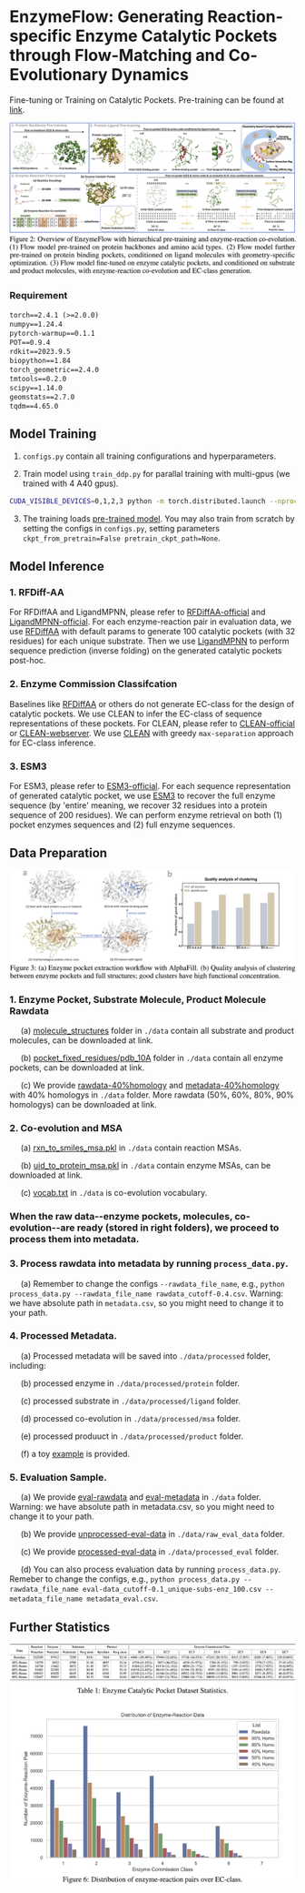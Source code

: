 # EnzymeFlow: Generating Reaction-specific Enzyme Catalytic Pockets through Flow-Matching and Co-Evolutionary Dynamics

Fine-tuning or Training on Catalytic Pockets. 
Pre-training can be found at [link](https://github.com/WillHua127/EnzymeFlow/tree/main/Pretrain). 

![enzymeflow](./image/enzymeflow.jpg)

### Requirement
```
torch==2.4.1 (>=2.0.0)
numpy==1.24.4
pytorch-warmup==0.1.1
POT==0.9.4
rdkit==2023.9.5
biopython==1.84
torch_geometric==2.4.0
tmtools==0.2.0
scipy==1.14.0
geomstats==2.7.0
tqdm==4.65.0
```

## Model Training

1. ```configs.py``` contain all training configurations and hyperparameters.

2. Train model using ```train_ddp.py``` for parallal training with multi-gpus (we trained with 4 A40 gpus).
```bash
CUDA_VISIBLE_DEVICES=0,1,2,3 python -m torch.distributed.launch --nproc_per_node=4 train_ddp.py
```

3. The training loads [pre-trained model](https://github.com/WillHua127/EnzymeFlow/tree/main/Pretrain). You may also train from scratch by setting the configs in ```configs.py```, setting parameters ```ckpt_from_pretrain=False pretrain_ckpt_path=None```.



## Model Inference

### 1. RFDiff-AA
   
For RFDiffAA and LigandMPNN, please refer to [RFDiffAA-official](https://github.com/baker-laboratory/rf_diffusion_all_atom) and [LigandMPNN-official](https://github.com/dauparas/LigandMPNN?tab=readme-ov-file). For each enzyme-reaction pair in evaluation data, we use [RFDiffAA](https://github.com/baker-laboratory/rf_diffusion_all_atom) with default params to generate 100 catalytic pockets (with 32 residues) for each unique substrate. Then we use [LigandMPNN](https://github.com/dauparas/LigandMPNN?tab=readme-ov-file) to perform sequence prediction (inverse folding) on the generated catalytic pockets post-hoc.

### 2. Enzyme Commission Classifcation

Baselines like [RFDiffAA](https://github.com/baker-laboratory/rf_diffusion_all_atom) or others do not generate EC-class for the design of catalytic pockets. We use CLEAN to infer the EC-class of sequence representations of these pockets. For CLEAN, please refer to [CLEAN-official](https://github.com/tttianhao/CLEAN) or [CLEAN-webserver](https://clean.platform.moleculemaker.org/configuration). We use [CLEAN](https://github.com/tttianhao/CLEAN) with greedy ```max-separation``` approach for EC-class inference.

### 3. ESM3

For ESM3, please refer to [ESM3-official](https://github.com/evolutionaryscale/esm). For each sequence representation of generated catalytic pocket, we use [ESM3](https://github.com/evolutionaryscale/esm) to recover the full enzyme sequence (by 'entire' meaning, we recover 32 residues into a protein sequence of 200 residues). We can perform enzyme retrieval on both (1) pocket enzymes sequences and (2) full enzyme sequences.



## Data Preparation
![pocket](./image/pocket.jpg)

### 1. Enzyme Pocket, Substrate Molecule, Product Molecule Rawdata
   
   $~~~~$ (a) [molecule_structures](https://github.com/WillHua127/EnzymeFlow/tree/main/data/molecule_structures) folder in ```./data``` contain all substrate and product molecules, can be downloaded at link.
   
   $~~~~$ (b) [pocket_fixed_residues/pdb_10A](https://github.com/WillHua127/EnzymeFlow/tree/main/data/pocket_fixed_residues/pdb_10A) folder in ```./data``` contain all enzyme pockets, can be downloaded at link.

   $~~~~$ (c) We provide [rawdata-40%homology](https://github.com/WillHua127/EnzymeFlow/blob/main/data/rawdata_cutoff-0.4.csv) and [metadata-40%homology](https://github.com/WillHua127/EnzymeFlow/blob/main/data/metadata_cutoff-0.4.csv) with 40% homologys in ```./data``` folder. More rawdata (50%, 60%, 80%, 90% homologys) can be downloaded at link.



### 2. Co-evolution and MSA
   
   $~~~~$ (a) [rxn_to_smiles_msa.pkl](https://github.com/WillHua127/EnzymeFlow/blob/main/data/rxn_to_smiles_msa.pkl) in ```./data``` contain reaction MSAs.
   
   $~~~~$ (b) [uid_to_protein_msa.pkl](link) in ```./data``` contain enzyme MSAs, can be downloaded at link.

   $~~~~$ (c) [vocab.txt](https://github.com/WillHua127/EnzymeFlow/blob/main/data/vocab.txt) in ```./data``` is co-evolution vocabulary.


### When the raw data--enzyme pockets, molecules, co-evolution--are ready (stored in right folders), we proceed to process them into metadata.

### 3. Process rawdata into metadata by running ```process_data.py```.
   
   $~~~~$ (a) Remember to change the configs ```--rawdata_file_name```, e.g., ```python process_data.py --rawdata_file_name rawdata_cutoff-0.4.csv```. Warning: we have absolute path in ```metadata.csv```, so you might need to change it to your path.

   
### 4. Processed Metadata.

   $~~~~$ (a) Processed metadata will be saved into ```./data/processed``` folder, including:
   
   $~~~~$ (b) processed enzyme in ```./data/processed/protein``` folder.

   $~~~~$ (c) processed substrate in ```./data/processed/ligand``` folder.

   $~~~~$ (d) processed co-evolution in ```./data/processed/msa``` folder.

   $~~~~$ (e) processed produuct in ```./data/processed/product``` folder.

   $~~~~$ (f) a toy [example](https://github.com/WillHua127/EnzymeFlow/tree/main/data/processed) is provided.


### 5. Evaluation Sample.
   
   $~~~~$ (a) We provide [eval-rawdata](https://github.com/WillHua127/EnzymeFlow/blob/main/data/eval-data_cutoff-0.1_unique-subs-enz_100.csv) and [eval-metadata](https://github.com/WillHua127/EnzymeFlow/blob/main/data/metadata_eval.csv) in ```./data``` folder. Warning: we have absolute path in metadata.csv, so you might need to change it to your path.

   $~~~~$ (b) We provide [unprocessed-eval-data](https://github.com/WillHua127/EnzymeFlow/tree/main/data/raw_eval_data) in ```./data/raw_eval_data``` folder.

   $~~~~$ (c) We provide [processed-eval-data](https://github.com/WillHua127/EnzymeFlow/tree/main/data/processed_eval) in ```./data/processed_eval``` folder.

   $~~~~$ (d) You can also process evaluation data by running ```process_data.py```. Remeber to change the configs, e.g., ```python process_data.py --rawdata_file_name eval-data_cutoff-0.1_unique-subs-enz_100.csv --metadata_file_name metadata_eval.csv```.






## Further Statistics
![distribution](./image/distribution.jpg)

